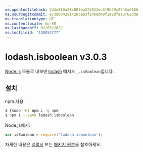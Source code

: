 ```yaml
---
ms.openlocfilehash: 2d3e810a28c807ba225932ec6f9b99c2745a6186
ms.sourcegitcommit: e739004291428ce83f14b9d49f1e9dfaa3762dde
ms.translationtype: HT
ms.contentlocale: ko-KR
ms.lasthandoff: 02/05/2022
ms.locfileid: "138052777"
---
```

# <a name="lodashisboolean-v303"></a>lodash.isboolean v3.0.3

[Node.js](https://nodejs.org/) 모듈로 내보낸 [lodash](https://lodash.com/) 메서드 `_.isBoolean`입니다.

## <a name="installation"></a>설치

npm 사용:
```bash
$ {sudo -H} npm i -g npm
$ npm i --save lodash.isboolean
```

Node.js에서:
```js
var isBoolean = require('lodash.isboolean');
```

자세한 내용은 [설명서](https://lodash.com/docs#isBoolean) 또는 [패키지 원본](https://github.com/lodash/lodash/blob/3.0.3-npm-packages/lodash.isboolean)을 참조하세요.
